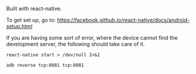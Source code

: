 Built with react-native.

To get set up, go to:
https://facebook.github.io/react-native/docs/android-setup.html


If you are having some sort of error, where the device cannot find the development server, the following should take care of it.

`react-native start > /dev/null 2>&1`

`adb reverse tcp:8081 tcp:8081`
